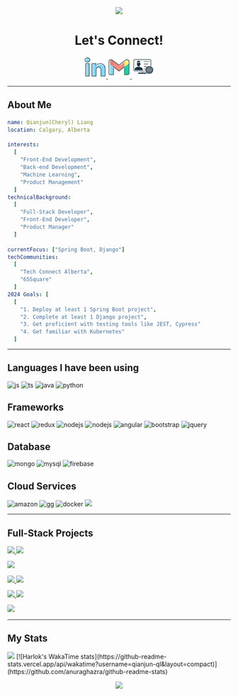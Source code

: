 <p align="center">
    <img src="https://capsule-render.vercel.app/api?type=waving&color=gradient&text=Hello!%20I%20am%20Qianjun%20Liang&fontSize=40&height=100&width=100&section=header" />
</p>


<h1 align="center">
  Let's Connect!
</h1>
<p align="center">
    <a href="https://www.linkedin.com/in/qianjun-liang">
  <img height="50" src="./public/social/linkedin.png"/>
    </a>
    <a href="mailto:qianjunliang.ql@gmail.com">
      <img height="50" src="./public/social/gmail.png"/>
</a>
        <a href="https://qianjun-ql.github.io/">
      <img height="50" src="./public/social/personalWebsite.jpg"/>
</a>
</p>

---

<h2>About Me</h2>

```yaml
name: Qianjun(Cheryl) Liang
location: Calgary, Alberta

interests:
  [
    "Front-End Development",
    "Back-end Development",
    "Machine Learning",
    "Product Management"
  ]
technicalBackground:
  [
    "Full-Stack Developer",
    "Front-End Developer",
    "Product Manager"
  ]
  
currentFocus: ["Spring Boot, Django"]
techCommunities:
  [
    "Tech Connect Alberta",
    "65Square"
  ]
2024 Goals: [
  [
    "1. Deploy at least 1 Spring Boot project",
    "2. Complete at least 1 Django project",
    "3. Get proficient with testing tools like JEST, Cypress"
    "4. Get familiar with Kubernetes"
  ]
```

---

<h2>Languages I have been using</h2>
<p align="left">
<img src="https://img.shields.io/badge/JavaScript-black?logo=javascript&logoColor=yellow" alt="js" height="25"/>
<img src="https://img.shields.io/badge/TypeScript-black?logo=typescript&logoColor=blue" alt="ts" height="25"/>
<img src="https://img.shields.io/badge/Java-black?logoColor=blue" alt="java" height="25"/>
<img src="https://img.shields.io/badge/Python-black?logo=python&logoColor=blue" alt="python"height="25"/>
</p>

<h2>Frameworks</h2>
<p align="left">
<img src="https://img.shields.io/badge/React-black?logo=react&logoColor=blue" alt="react" height="25"/>
<img src="https://img.shields.io/badge/Redux-black?logo=redux&logoColor=blue" alt="redux" height="25"/>
<img src="https://img.shields.io/badge/Nodejs-black?logo=nodedotjs&logoColor=green" alt="nodejs" height="25"/>
<img src="https://img.shields.io/badge/Spring%20Boot-black?logo=springboot&logoColor=green" alt="nodejs" height="25"/>
<img src="https://img.shields.io/badge/Angular-black?logo=angular&logoColor=orange" alt="angular" height="25"/>
<img src="https://img.shields.io/badge/Bootstrap-black?logo=bootstrap&logoColor=blue" alt="bootstrap" height="25"/>
<img src="https://img.shields.io/badge/jquery-black?logo=jquery&logoColor=blue" alt="jquery" height="25"/>
</p>

<h2>Database</h2>
<p align="left">
<img src="https://img.shields.io/badge/MongoDB-black?logo=mongodb&logoColor=green" alt="mongo" height="25"/>
<img src="https://img.shields.io/badge/MySQL-black?logo=mysql&logoColor=blue"  alt="mysql" height="25"/>
<img src="https://img.shields.io/badge/Firebase-black?logo=firebase&logoColor=yellow" alt="firebase" height="25"/>

</p>

<h2>Cloud Services</h2>
<p align="left">
<img src="https://img.shields.io/badge/AmazonS3-black?logo=amazons3&logoColor=orange" alt="amazon" height="25"/>
<img src="https://img.shields.io/badge/GoogleCloud-black?logo=googlecloud&logoColor=blue" alt="gg" height="25"/>
<img src="https://img.shields.io/badge/Docker-black?logo=docker&logoColor=blue" alt="docker" height="25"/>
<img src="https://img.shields.io/badge/GitLab-black?logo=gitlab&logoColor=orange" height="25"/>
</p>

---
<h2>Full-Stack Projects</h2>
<p>
    <a href="https://github.com/qianjun-ql/ecommerce-front">
  <img height="25" src="https://img.shields.io/badge/Next.js-Ecommerce%3A%20client%20side-blue"/>
    </a>
        <a href="https://github.com/qianjun-ql/ecommerce-admin">
  <img height="25" src="https://img.shields.io/badge/Next.js-Ecommerce%3A%20admin-blue"/>
    </a>
</p>
<p>
    <a href="https://github.com/qianjun-ql/library-management">
  <img height="25" src="https://img.shields.io/badge/React%2FNode.js-Library%20Management%20System-blue"/>
    </a>
</p>
<p>
    <a href="https://github.com/qianjun-ql/angular-blog-app">
  <img height="25" src="https://img.shields.io/badge/Angular-Blog%20App-blue"/>
    </a>
        <a href="https://github.com/qianjun-ql/angular-blog-admin">
  <img height="25" src="https://img.shields.io/badge/Angular-Blog%20Admin-blue"/>
    </a>
</p>
<p>
    <a href="https://github.com/qianjun-ql/react-qj-social">
  <img height="25" src="https://img.shields.io/badge/React-Social%20App%3A%20frontend-blue"/>
    </a>
        <a href="https://github.com/qianjun-ql/spring-qj-social">
  <img height="25" src="https://img.shields.io/badge/Spring-Social%20App%3A%20backend-blue"/>
    </a>
</p>
<p>
    <a href="https://github.com/qianjun-ql/doctor-appointment">
  <img height="25" src="https://img.shields.io/badge/React%2FNode.js-Appointment%20Management%20System-blue"/>
    </a>
</p>

---
<h2>My Stats</h2>
<img src="https://github-readme-stats.vercel.app/api/top-langs/?username=qianjun-ql&hide=html&hide_border=true&layout=compact&langs_count=6&exclude_repo=qianjun-ql&text_color=000&icon_color=fff&bg_color=0,E0D2FF,FFD0B4,FFA2A2&theme=graywhite" />
[![Harlok's WakaTime stats](https://github-readme-stats.vercel.app/api/wakatime?username=qianjun-ql&layout=compact)](https://github.com/anuraghazra/github-readme-stats)

<p align="center">
        <img src="https://capsule-render.vercel.app/api?type=waving&color=gradient&height=100&width=100&section=footer" />
</p>

<!---
qianjun-ql/qianjun-ql is a ✨ special ✨ repository because i< img src="this file) appears on your GitHub profile.
You can click the Preview link to take a look at your changes.
--->
